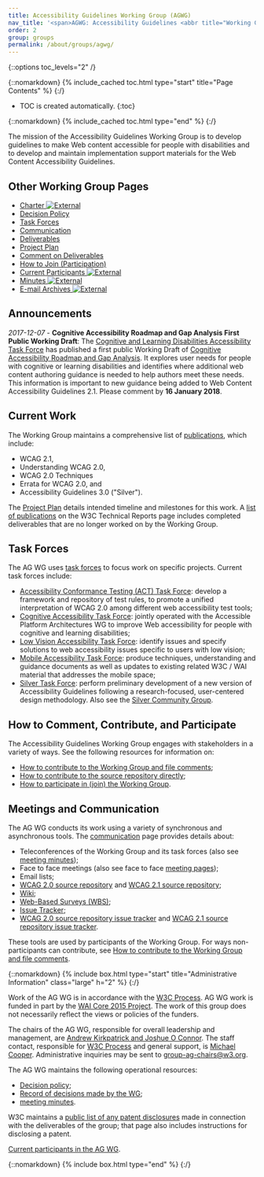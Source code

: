 ```yaml
---
title: Accessibility Guidelines Working Group (AGWG)
nav_title: '<span>AGWG: Accessibility Guidelines <abbr title="Working Group">WG</abbr></span>'
order: 2
group: groups
permalink: /about/groups/agwg/
---
```


{::options toc_levels="2" /}

{::nomarkdown}
{% include_cached toc.html type="start" title="Page Contents" %}
{:/}

-   TOC is created automatically.
{:toc}

{::nomarkdown}
{% include_cached toc.html type="end" %}
{:/}

The mission of the Accessibility Guidelines Working Group is to develop
guidelines to make Web content accessible for people with disabilities
and to develop and maintain implementation support materials for the Web
Content Accessibility Guidelines.

## Other Working Group Pages

-   [Charter ![External](//www.w3.org/Icons/tr.png)](/WAI/GL/charter)
-   [Decision Policy](https://www.w3.org/WAI/GL/decision-policy)
-   [Task Forces](https://www.w3.org/WAI/GL/task-forces)
-   [Communication](https://www.w3.org/WAI/GL/communication)
-   [Deliverables](https://www.w3.org/WAI/GL/deliverables)
-   [Project Plan](https://www.w3.org/WAI/GL/project)
-   [Comment on Deliverables](/WAI/WCAG20/comments/)
-   [How to Join (Participation)](https://www.w3.org/WAI/GL/participation)
-   [Current Participants ![External](//www.w3.org/Icons/tr.png)](/2000/09/dbwg/details?group=35422&public=1)
-   [Minutes ![External](//www.w3.org/Icons/tr.png)](/WAI/GL/minutes-history)
-   [E-mail Archives ![External](//www.w3.org/Icons/tr.png)](http://lists.w3.org/Archives/Public/w3c-wai-gl/)


## Announcements

*2017-12-07* - **Cognitive Accessibility Roadmap and Gap Analysis First
Public Working Draft**: The [Cognitive and Learning Disabilities
Accessibility Task Force](https://www.w3.org/WAI/PF/cognitive-a11y-tf/)
has published a first public Working Draft of [Cognitive Accessibility
Roadmap and Gap
Analysis](https://www.w3.org/TR/2017/WD-coga-gap-analysis-20171207/). It
explores user needs for people with cognitive or learning disabilities
and identifies where additional web content authoring guidance is needed
to help authors meet these needs. This information is important to new
guidance being added to Web Content Accessibility Guidelines 2.1. Please
comment by **16 January 2018**.

## Current Work

The Working Group maintains a comprehensive list of
[publications](https://www.w3.org/WAI/GL/deliverables), which include:

-   WCAG 2.1,
-   Understanding WCAG 2.0,
-   WCAG 2.0 Techniques
-   Errata for WCAG 2.0, and
-   Accessibility Guidelines 3.0 ("Silver").

The [Project Plan](https://www.w3.org/WAI/GL/project) details intended timeline and milestones for
this work. A [list of
publications](https://www.w3.org/TR/tr-groups-all#tr_Web_Content_Accessibility_Guidelines_Working_Group)
on the W3C Technical Reports page includes completed deliverables that
are no longer worked on by the Working Group.

## Task Forces

The AG WG uses [task forces](https://www.w3.org/WAI/GL/task-forces) to focus work on specific
projects. Current task forces include:

-   [Accessibility Conformance Testing (ACT) Task
    Force](task-forces/conformance-testing/): develop a framework and
    repository of test rules, to promote a unified interpretation of
    WCAG 2.0 among different web accessibility test tools;
-   [Cognitive Accessibility Task
    Force](http://www.w3.org/WAI/PF/cognitive-a11y-tf/): jointly
    operated with the Accessible Platform Architectures WG to improve
    Web accessibility for people with cognitive and learning
    disabilities;
-   [Low Vision Accessibility Task Force](https://www.w3.org/WAI/GL/low-vision-a11y-tf/): identify
    issues and specify solutions to web accessibility issues specific to
    users with low vision;
-   [Mobile Accessibility Task Force](https://www.w3.org/WAI/GL/mobile-a11y-tf/): produce
    techniques, understanding and guidance documents as well as updates
    to existing related W3C / WAI material that addresses the mobile
    space;
-   [Silver Task Force](https://www.w3.org/WAI/GL/task-forces/silver/): perform preliminary
    development of a new version of Accessibility Guidelines following a
    research-focused, user-centered design methodology. Also see the
    [Silver Community Group](https://www.w3.org/community/silver/).

## How to Comment, Contribute, and Participate

The Accessibility Guidelines Working Group engages with stakeholders in
a variety of ways. See the following resources for information on:

-   [How to contribute to the Working Group and file comments](/WAI/WCAG20/comments/);
-   [How to contribute to the source repository directly](https://github.com/w3c/wcag/);
-   [How to participate in (join) the Working Group](https://www.w3.org/WAI/GL/participation).

## Meetings and Communication

The AG WG conducts its work using a variety of synchronous and
asynchronous tools. The [communication](https://www.w3.org/WAI/GL/communication) page provides
details about:

-   Teleconferences of the Working Group and its task forces (also see
    [meeting minutes](https://www.w3.org/WAI/GL/minutes));
-   Face to face meetings (also see face to face [meeting
    pages](https://www.w3.org/WAI/GL/wiki/Meetings));
-   Email lists;
-   [WCAG 2.0 source repository](https://github.com/w3c/wcag/) and [WCAG
    2.1 source repository](https://github.com/w3c/wcag21/);
-   [Wiki](wiki/);
-   [Web-Based Surveys (WBS)](/2002/09/wbs/35422/);
-   [Issue Tracker](https://www.w3.org/WAI/GL/track/);
-   [WCAG 2.0 source repository issue
    tracker](https://github.com/w3c/wcag/issues) and [WCAG 2.1 source
    repository issue tracker](https://github.com/w3c/wcag21/issues).

These tools are used by participants of the Working Group. For ways
non-participants can contribute, see [How to contribute to the Working
Group and file comments](/WAI/WCAG20/comments/).

{::nomarkdown}
{% include box.html type="start" title="Administrative Information" class="large" h="2" %}
{:/}

Work of the AG WG is in accordance with the [W3C
Process](http://www.w3.org/2015/Process-20150901/). AG WG work is funded
in part by the [WAI Core 2015 Project](http://www.w3.org/WAI/Core2015/).
The work of this group does not necessarily reflect the views or
policies of the funders.

The chairs of the AG WG, responsible for overall leadership and
management, are [Andrew Kirkpatrick and Joshue O
Connor](mailto:akirkpat@adobe.com,josh@interaccess.ie). The staff
contact, responsible for [W3C
Process](http://www.w3.org/Consortium/Process/) and general support, is
[Michael Cooper](http://www.w3.org/People/cooper/). Administrative
inquiries may be sent to <group-ag-chairs@w3.org>.

The AG WG maintains the following operational resources:

-   [Decision policy](https://www.w3.org/WAI/GL/decision-policy);
-   [Record of decisions made by the WG](https://www.w3.org/WAI/GL/wiki/Decisions);
-   [meeting minutes](https://www.w3.org/WAI/GL/minutes-history).

W3C maintains a [public list of any patent
disclosures](http://www.w3.org/2004/01/pp-impl/35422/status) made in
connection with the deliverables of the group; that page also includes
instructions for disclosing a patent.

[Current participants in the AG
WG](https://www.w3.org/2000/09/dbwg/details?group=35422&amp;public=1).

{::nomarkdown}
{% include box.html type="end" %}
{:/}